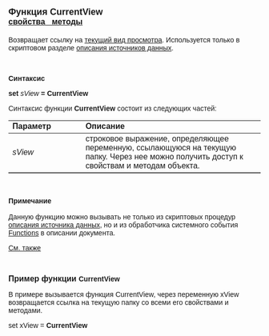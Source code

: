 ﻿<html>
<head>
<title>CurrentView</title>
</head>

<body>

<h1><font face="Arial"><font size="4">Функция CurrentView<br>
</font><font size="3"><a href="../../Frmpttel.html"><strong>свойства&nbsp;&nbsp; 
методы</strong></a></font></font></h1>

<p><font face="Arial">Возвращает ссылку на <a href="../../Frmpttel.html">текущий 
вид просмотра</a>. Используется 
только в скриптовом разделе
<a href="../../../Defs/Data.html">описания источников данных</a>.</font></p>

<p class="label">&nbsp;</p>

<p class="label"><font face="Arial"><b>Синтаксис</b></font></p>

<p><font face="Arial"><strong>set</strong><em> sView</em><strong> = 
CurrentView</strong></font></p>

<p><font face="Arial">Синтаксис функции <strong>CurrentView</strong>
состоит из следующих частей:</font></p>

<table border="1" cellPadding="5" cols="2" frame="below" rules="rows">
<TBODY>
  <tr vAlign="top">
    <td class="label" width="29%"><font face="Arial"><b>Параметр</b></font></td>
    <td class="label" width="71%"><font face="Arial"><strong>Описание</strong></font></td>
  </tr>
  <tr>
    <td width="29%"><font face="Arial"><em>sView</em></font></td>
    <td width="71%"><font face="Arial">строковое выражение, 
	определяющее переменную, ссылающуюся на текущую папку. Через нее можно 
	получить доступ к свойствам и методам объекта.</font></td>
  </tr>
</TBODY>
</table>

<p class="label">&nbsp;</p>

<p class="label"><font face="Arial"><b>Примечание<br>
<br>
</b>Данную функцию можно вызывать не только из скриптовых процедур <a href="../../../Defs/Data.html">
описания источника данных</a>, но и из обработчика системного события <a href="../../../ScriptProcs/FunctionsData.html">
Functions</a>
в описании документа.</font></p>

<p class="label"><a href="../../../constructors.html"><font face="Arial">
См. также</font></a></p>

<p class="label">&nbsp;</p>

<p><strong><font size="3" face="Arial">Пример функции </font><font
face="Arial">CurrentView</font></strong></p>

<p><font face="Arial">В примере вызывается функция CurrentView, через 
переменную xView возвращается ссылка на текущую папку со всеми его свойствами и 
методами. </font></p>

<p><font face="Arial">set xView = <strong>CurrentView</strong><br>
</font></p>
</body>
</html>
